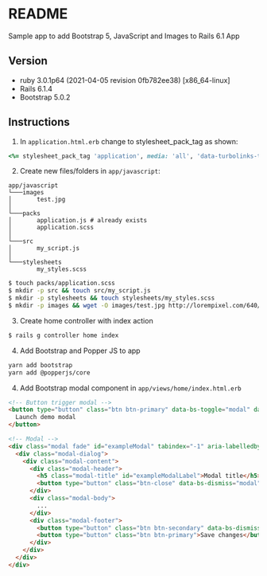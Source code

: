# README

Sample app to add Bootstrap 5, JavaScript and Images to Rails 6.1 App

## Version

- ruby 3.0.1p64 (2021-04-05 revision 0fb782ee38) [x86_64-linux]
- Rails 6.1.4
- Bootstrap 5.0.2

## Instructions

1. In `application.html.erb` change to stylesheet_pack_tag as shown:
```ruby
<%= stylesheet_pack_tag 'application', media: 'all', 'data-turbolinks-track': 'reload' %>
```
2. Create new files/folders in `app/javascript`:
  ```
  app/javascript
  └───images
  │       test.jpg
  │
  └───packs
  │       application.js # already exists
  │       application.scss
  │
  └───src
  │       my_script.js
  │
  └───stylesheets
          my_styles.scss
  ```

  ```bash
  $ touch packs/application.scss
  $ mkdir -p src && touch src/my_script.js
  $ mkdir -p stylesheets && touch stylesheets/my_styles.scss
  $ mkdir -p images && wget -O images/test.jpg http://lorempixel.com/640/480/

  ```

  3. Create home controller with index action
  ```bash
  $ rails g controller home index
  ```

  4. Add Bootstrap and Popper JS to app
  ```sh
  yarn add bootstrap
  yarn add @popperjs/core

  ```

  4. Add Bootstrap modal component in `app/views/home/index.html.erb`
  ```html
  <!-- Button trigger modal -->
  <button type="button" class="btn btn-primary" data-bs-toggle="modal" data-bs-target="#exampleModal">
    Launch demo modal
  </button>

  <!-- Modal -->
  <div class="modal fade" id="exampleModal" tabindex="-1" aria-labelledby="exampleModalLabel" aria-hidden="true">
    <div class="modal-dialog">
      <div class="modal-content">
        <div class="modal-header">
          <h5 class="modal-title" id="exampleModalLabel">Modal title</h5>
          <button type="button" class="btn-close" data-bs-dismiss="modal" aria-label="Close"></button>
        </div>
        <div class="modal-body">
          ...
        </div>
        <div class="modal-footer">
          <button type="button" class="btn btn-secondary" data-bs-dismiss="modal">Close</button>
          <button type="button" class="btn btn-primary">Save changes</button>
        </div>
      </div>
    </div>
  </div>
  ```
